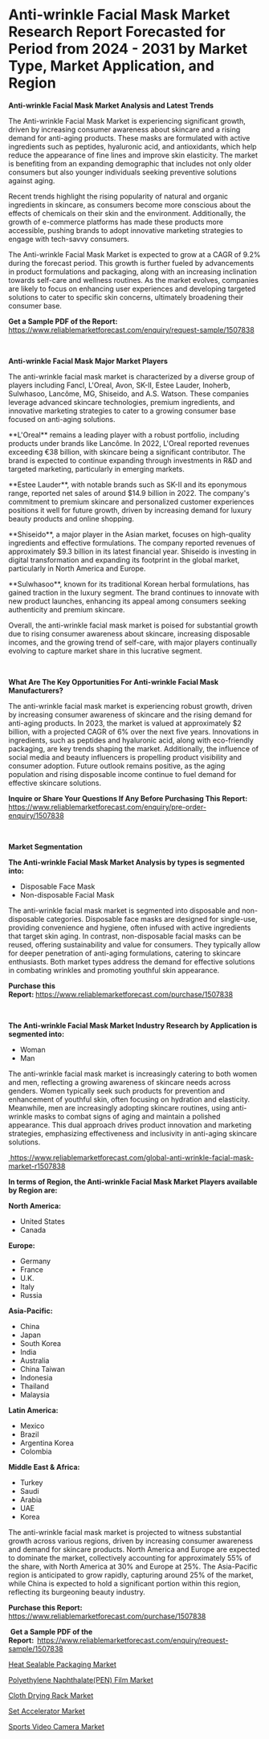 <p><h1>Anti-wrinkle Facial Mask Market Research Report Forecasted for Period from 2024 -  2031 by Market Type, Market Application, and Region</h1></p><p><strong>Anti-wrinkle Facial Mask Market Analysis and Latest Trends</strong></p>
<p><p>The Anti-wrinkle Facial Mask Market is experiencing significant growth, driven by increasing consumer awareness about skincare and a rising demand for anti-aging products. These masks are formulated with active ingredients such as peptides, hyaluronic acid, and antioxidants, which help reduce the appearance of fine lines and improve skin elasticity. The market is benefiting from an expanding demographic that includes not only older consumers but also younger individuals seeking preventive solutions against aging.</p><p>Recent trends highlight the rising popularity of natural and organic ingredients in skincare, as consumers become more conscious about the effects of chemicals on their skin and the environment. Additionally, the growth of e-commerce platforms has made these products more accessible, pushing brands to adopt innovative marketing strategies to engage with tech-savvy consumers.</p><p>The Anti-wrinkle Facial Mask Market is expected to grow at a CAGR of 9.2% during the forecast period. This growth is further fueled by advancements in product formulations and packaging, along with an increasing inclination towards self-care and wellness routines. As the market evolves, companies are likely to focus on enhancing user experiences and developing targeted solutions to cater to specific skin concerns, ultimately broadening their consumer base.</p></p>
<p><strong>Get a Sample PDF of the Report:&nbsp;</strong> <a href="https://www.reliablemarketforecast.com/enquiry/request-sample/1507838">https://www.reliablemarketforecast.com/enquiry/request-sample/1507838</a></p>
<p>&nbsp;</p>
<p><strong>Anti-wrinkle Facial Mask Major Market Players</strong></p>
<p><p>The anti-wrinkle facial mask market is characterized by a diverse group of players including Fancl, L'Oreal, Avon, SK-II, Estee Lauder, Inoherb, Sulwhasoo, Lancôme, MG, Shiseido, and A.S. Watson. These companies leverage advanced skincare technologies, premium ingredients, and innovative marketing strategies to cater to a growing consumer base focused on anti-aging solutions.</p><p>**L'Oreal** remains a leading player with a robust portfolio, including products under brands like Lancôme. In 2022, L'Oreal reported revenues exceeding €38 billion, with skincare being a significant contributor. The brand is expected to continue expanding through investments in R&D and targeted marketing, particularly in emerging markets.</p><p>**Estee Lauder**, with notable brands such as SK-II and its eponymous range, reported net sales of around $14.9 billion in 2022. The company's commitment to premium skincare and personalized customer experiences positions it well for future growth, driven by increasing demand for luxury beauty products and online shopping.</p><p>**Shiseido**, a major player in the Asian market, focuses on high-quality ingredients and effective formulations. The company reported revenues of approximately $9.3 billion in its latest financial year. Shiseido is investing in digital transformation and expanding its footprint in the global market, particularly in North America and Europe.</p><p>**Sulwhasoo**, known for its traditional Korean herbal formulations, has gained traction in the luxury segment. The brand continues to innovate with new product launches, enhancing its appeal among consumers seeking authenticity and premium skincare.</p><p>Overall, the anti-wrinkle facial mask market is poised for substantial growth due to rising consumer awareness about skincare, increasing disposable incomes, and the growing trend of self-care, with major players continually evolving to capture market share in this lucrative segment.</p></p>
<p>&nbsp;</p>
<p><strong>What Are The Key Opportunities For Anti-wrinkle Facial Mask Manufacturers?</strong></p>
<p><p>The anti-wrinkle facial mask market is experiencing robust growth, driven by increasing consumer awareness of skincare and the rising demand for anti-aging products. In 2023, the market is valued at approximately $2 billion, with a projected CAGR of 6% over the next five years. Innovations in ingredients, such as peptides and hyaluronic acid, along with eco-friendly packaging, are key trends shaping the market. Additionally, the influence of social media and beauty influencers is propelling product visibility and consumer adoption. Future outlook remains positive, as the aging population and rising disposable income continue to fuel demand for effective skincare solutions.</p></p>
<p><strong>Inquire or Share Your Questions If Any Before Purchasing This Report:</strong> <a href="https://www.reliablemarketforecast.com/enquiry/pre-order-enquiry/1507838">https://www.reliablemarketforecast.com/enquiry/pre-order-enquiry/1507838</a></p>
<p>&nbsp;</p>
<p><strong>Market Segmentation</strong></p>
<p><strong>The Anti-wrinkle Facial Mask Market Analysis by types is segmented into:</strong></p>
<p><ul><li>Disposable Face Mask</li><li>Non-disposable Facial Mask</li></ul></p>
<p><p>The anti-wrinkle facial mask market is segmented into disposable and non-disposable categories. Disposable face masks are designed for single-use, providing convenience and hygiene, often infused with active ingredients that target skin aging. In contrast, non-disposable facial masks can be reused, offering sustainability and value for consumers. They typically allow for deeper penetration of anti-aging formulations, catering to skincare enthusiasts. Both market types address the demand for effective solutions in combating wrinkles and promoting youthful skin appearance.</p></p>
<p><strong>Purchase this Report:&nbsp;</strong><a href="https://www.reliablemarketforecast.com/purchase/1507838">https://www.reliablemarketforecast.com/purchase/1507838</a></p>
<p>&nbsp;</p>
<p><strong>The Anti-wrinkle Facial Mask Market Industry Research by Application is segmented into:</strong></p>
<p><ul><li>Woman</li><li>Man</li></ul></p>
<p><p>The anti-wrinkle facial mask market is increasingly catering to both women and men, reflecting a growing awareness of skincare needs across genders. Women typically seek such products for prevention and enhancement of youthful skin, often focusing on hydration and elasticity. Meanwhile, men are increasingly adopting skincare routines, using anti-wrinkle masks to combat signs of aging and maintain a polished appearance. This dual approach drives product innovation and marketing strategies, emphasizing effectiveness and inclusivity in anti-aging skincare solutions.</p></p>
<p><a href="https://www.reliablemarketforecast.com/global-anti-wrinkle-facial-mask-market-r1507838">&nbsp;https://www.reliablemarketforecast.com/global-anti-wrinkle-facial-mask-market-r1507838</a></p>
<p><strong>In terms of Region, the Anti-wrinkle Facial Mask Market Players available by Region are:</strong></p>
<p>
    <p> <strong> North America: </strong>
        <ul>
            <li>United States</li>
            <li>Canada</li>
        </ul>
        </p> 
    <p> <strong> Europe: </strong>
        <ul>
            <li>Germany</li>
            <li>France</li>
            <li>U.K.</li>
            <li>Italy</li>
            <li>Russia</li>
        </ul>
        </p> 
    <p> <strong> Asia-Pacific: </strong>
        <ul>
            <li>China</li>
            <li>Japan</li>
            <li>South Korea</li>
            <li>India</li>
            <li>Australia</li>
            <li>China Taiwan</li>
            <li>Indonesia</li>
            <li>Thailand</li>
            <li>Malaysia</li>
        </ul>
        </p> 
    <p> <strong> Latin America: </strong>
        <ul>
            <li>Mexico</li>
            <li>Brazil</li>
            <li>Argentina Korea</li>
            <li>Colombia</li>
        </ul>
        </p> 
    <p> <strong> Middle East & Africa: </strong>
        <ul>
            <li>Turkey</li>
            <li>Saudi</li>
            <li>Arabia</li>
            <li>UAE</li>
            <li>Korea</li>
        </ul>
    </p>
    </p>
<p><p>The anti-wrinkle facial mask market is projected to witness substantial growth across various regions, driven by increasing consumer awareness and demand for skincare products. North America and Europe are expected to dominate the market, collectively accounting for approximately 55% of the share, with North America at 30% and Europe at 25%. The Asia-Pacific region is anticipated to grow rapidly, capturing around 25% of the market, while China is expected to hold a significant portion within this region, reflecting its burgeoning beauty industry.</p></p>
<p><strong>Purchase this Report: </strong><a href="https://www.reliablemarketforecast.com/purchase/1507838">https://www.reliablemarketforecast.com/purchase/1507838</a></p>
<p>&nbsp;<strong>Get a Sample PDF of the Report:&nbsp;&nbsp;</strong><a href="https://www.reliablemarketforecast.com/enquiry/request-sample/1507838">https://www.reliablemarketforecast.com/enquiry/request-sample/1507838</a></p>
<p><strong></strong></p>
<p><p><a href="https://medium.com/@zackeiracotton81/deep-dive-into-the-heat-sealable-packaging-market-itstrends-market-segmentation-and-competitive-eb7529f20167">Heat Sealable Packaging Market</a></p><p><a href="https://medium.com/@zackeiracotton81/polyethylene-naphthalate-pen-film-market-global-market-insights-and-regional-analysis-2024-4c082833a958?postPublishedType=repub">Polyethylene Naphthalate(PEN) Film Market</a></p><p><a href="https://issuu.com/reportprime-2/docs/cloth-drying-rack-market-size-2030._c8a7cc1523abba">Cloth Drying Rack Market</a></p><p><a href="https://www.linkedin.com/pulse/set-accelerator-market-global-insights-regional-analysis-2024-08tuf?trackingId=cvwGKrwWSpqOv1%2FA%2FnsL%2Fg%3D%3D">Set Accelerator Market</a></p><p><a href="https://issuu.com/reportprime-2/docs/sports-video-camera-market-size-203_42a1411e65b76d">Sports Video Camera Market</a></p></p>